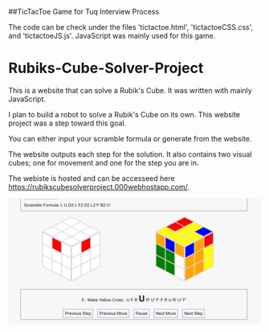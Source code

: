 ##TicTacToe Game for Tuq Interview Process

The code can be check under the files 'tictactoe.html', 'tictactoeCSS.css', and 'tictactoeJS.js'.
JavaScript was mainly used for this game.

# Rubiks-Cube-Solver-Project

This is a website that can solve a Rubik's Cube. It was written with mainly JavaScript. 

I plan to build a robot to solve a Rubik's Cube on its own. This website project was a step toward this goal. 

You can either input your scramble formula or generate from the website. 

The website outputs each step for the solution. It also contains two visual cubes; one for movement and one for the step you are in. 

The webiste is hosted and can be accesseed here https://rubikscubesolverproject.000webhostapp.com/.

<img src = "images/cubesExample.jpg" >
